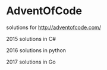 # AdventOfCode
solutions for http://adventofcode.com/ 

2015 solutions in C#

2016 solutions in python

2017 solutions in Go
